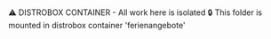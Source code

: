 ⚠️  DISTROBOX CONTAINER - All work here is isolated
🔒 This folder is mounted in distrobox container 'ferienangebote'
